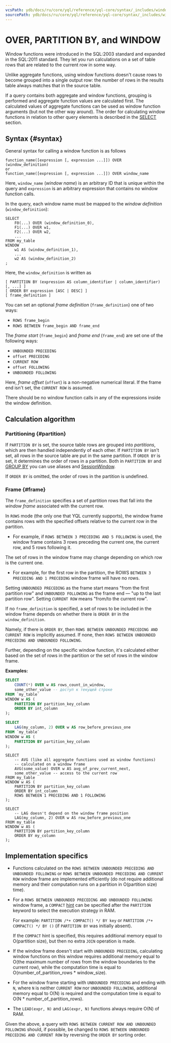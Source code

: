 ```yaml
---
vcsPath: ydb/docs/ru/core/yql/reference/yql-core/syntax/_includes/window.md
sourcePath: ydb/docs/ru/core/yql/reference/yql-core/syntax/_includes/window.md
---
```

# OVER, PARTITION BY, and WINDOW

Window functions were introduced in the SQL:2003 standard and expanded in the SQL:2011 standard. They let you run calculations on a set of table rows that are related to the current row in some way.

Unlike aggregate functions, using window functions doesn't cause rows to become grouped into a single output row: the number of rows in the results table always matches that in the source table.

If a query contains both aggregate and window functions, grouping is performed and aggregate function values are calculated first. The calculated values of aggregate functions can be used as window function arguments (but not the other way around). The order for calculating window functions in relation to other query elements is described in the [SELECT](../select.md#selectexec) section.

## Syntax {#syntax}

General syntax for calling a window function is as follows
```
function_name([expression [, expression ...]]) OVER (window_definition)
or
function_name([expression [, expression ...]]) OVER window_name
```

Here, `window_name` (_window name_) is an arbitrary ID that is unique within the query and `expression` is an arbitrary expression that contains no window function calls.

In the query, each window name must be mapped to the _window definition_ (`window_definition`):

```
SELECT
    F0(...) OVER (window_definition_0),
    F1(...) OVER w1,
    F2(...) OVER w2,
    ...
FROM my_table
WINDOW
    w1 AS (window_definition_1),
    ...
    w2 AS (window_definition_2)
;
```

Here, the `window_definition` is written as
```
[ PARTITION BY (expression AS column_identifier | column_identifier) [, ...] ]
[ ORDER BY expression [ASC | DESC] ]
[ frame_definition ]
```

You can set an optional *frame definition* (`frame_definition`) one of two ways:

* ```ROWS frame_begin```
* ```ROWS BETWEEN frame_begin AND frame_end```

The *frame start* (`frame_begin`) and *frame end* (`frame_end`) are set one of the following ways:

* ```UNBOUNDED PRECEDING```
* ```offset PRECEDING```
* ```CURRENT ROW```
* ```offset FOLLOWING```
* ```UNBOUNDED FOLLOWING```

Here, *frame offset* (`offset`) is a non-negative numerical literal. If the frame end isn't set, the `CURRENT ROW` is assumed.

There should be no window function calls in any of the expressions inside the window definition.

## Calculation algorithm

### Partitioning {#partition}
If `PARTITION BY` is set, the source table rows are grouped into _partitions_, which are then handled independently of each other.
If `PARTITION BY` isn't set, all rows in the source table are put in the same partition. If `ORDER BY` is set, it determines the order of rows in a partition.
Both in `PARTITION BY` and [GROUP BY](../group_by.md) you can use aliases and [SessionWindow](../group_by.md#session-window).

If `ORDER BY` is omitted, the order of rows in the partition is undefined.

### Frame {#frame}
The `frame_definition` specifies a set of partition rows that fall into the *window frame* associated with the current row.

In `ROWS` mode (the only one that YQL currently supports), the window frame contains rows with the specified offsets relative to the current row in the partition.

* For example, if `ROWS BETWEEN 3 PRECEDING AND 5 FOLLOWING` is used, the window frame contains 3 rows preceding the current one, the current row, and 5 rows following it.

The set of rows in the window frame may change depending on which row is the current one.

* For example, for the first row in the partition, the ROWS `BETWEEN 3 PRECEDING AND 1 PRECEDING` window frame will have no rows.

Setting `UNBOUNDED PRECEDING` as the frame start means "from the first partition row" and `UNBOUNDED FOLLOWING` as the frame end — "up to the last partition row". Setting `CURRENT ROW` means "from/to the current row".

If no `frame_definition` is specified, a set of rows to be included in the window frame depends on whether there is `ORDER BY` in the `window_definition`.

Namely, if there is `ORDER BY`, then `ROWS BETWEEN UNBOUNDED PRECEDING AND CURRENT ROW` is implicitly assumed. If none, then `ROWS BETWEEN UNBOUNDED PRECEDING AND UNBOUNDED FOLLOWING`.

Further, depending on the specific window function, it's calculated either based on the set of rows in the partition or the set of rows in the window frame.

<!--[List of available window functions](../../builtins/window.md)-->

**Examples:**

```sql
SELECT
    COUNT(*) OVER w AS rows_count_in_window,
    some_other_value -- доступ к текущей строке
FROM `my_table`
WINDOW w AS (
    PARTITION BY partition_key_column
    ORDER BY int_column
);
```

```sql
SELECT
    LAG(my_column, 2) OVER w AS row_before_previous_one
FROM `my_table`
WINDOW w AS (
    PARTITION BY partition_key_column
);
```

```yql
SELECT
    -- AVG (like all aggregate functions used as window functions)
    -- calculated on a window frame
    AVG(some_value) OVER w AS avg_of_prev_current_next,
    some_other_value -- access to the current row
FROM my_table
WINDOW w AS (
    PARTITION BY partition_key_column
    ORDER BY int_column
    ROWS BETWEEN 1 PRECEDING AND 1 FOLLOWING
);
```

```yql
SELECT
    -- LAG doesn't depend on the window frame position
    LAG(my_column, 2) OVER w AS row_before_previous_one
FROM my_table
WINDOW w AS (
    PARTITION BY partition_key_column
    ORDER BY my_column
);
```

## Implementation specifics

* Functions calculated on the `ROWS BETWEEN UNBOUNDED PRECEDING AND UNBOUNDED FOLLOWING` or `ROWS BETWEEN UNBOUNDED PRECEDING AND CURRENT ROW` window frame are implemented efficiently (do not require additional memory and their computation runs on a partition in O(partition size) time).

* For a `ROWS BETWEEN UNBOUNDED PRECEDING AND UNBOUNDED FOLLOWING` window frame, a `COMPACT` [hint](../lexer.md#sql-hints) can be specified after the `PARTITION` keyword to select the execution strategy in RAM.

   For example: `PARTITION /*+ COMPACT() */ BY key` or `PARTITION /*+ COMPACT() */ BY ()` (if `PARTITION BY` was initially absent).

   If the `COMPACT` hint is specified, this requires additional memory equal to O(partition size), but then no extra `JOIN` operation is made.

* If the window frame doesn't start with `UNBOUNDED PRECEDING`, calculating window functions on this window requires additional memory equal to O(the maximum number of rows from the window boundaries to the current row), while the computation time is equal to O(number_of_partition_rows * window_size).

* For the window frame starting with `UNBOUNDED PRECEDING` and ending with `N`, where `N` is neither `CURRENT ROW` nor `UNBOUNDED FOLLOWING`, additional memory equal to O(N) is required and the computation time is equal to O(N * number_of_partition_rows).

* The `LEAD(expr, N)` and `LAG(expr, N)` functions always require O(N) of RAM.

Given the above, a query with `ROWS BETWEEN CURRENT ROW AND UNBOUNDED FOLLOWING` should, if possible, be changed to `ROWS BETWEEN UNBOUNDED PRECEDING AND CURRENT ROW` by reversing the `ORDER BY` sorting order.
